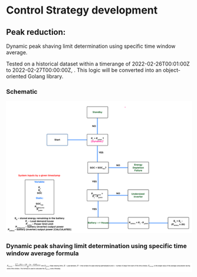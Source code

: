 # Control Strategy development
## Peak reduction:

Dynamic peak shaving limit determination using specific time window average.

Tested on a historical dataset within a timerange of 2022-02-26T00:01:00Z to 2022-02-27T00:00:00Z, . This logic will be converted into an object-oriented Golang library.

### Schematic

![Alt text](Images/Schematic_peakreduction.png)

### Dynamic peak shaving limit determination using specific time window average formula

![Alt text](Images/Formula_peakreduction.png)
